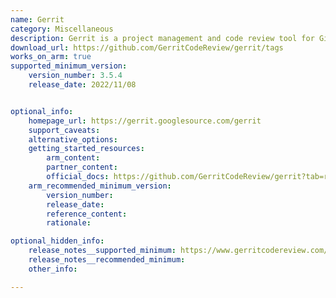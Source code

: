 ```yaml
---
name: Gerrit
category: Miscellaneous
description: Gerrit is a project management and code review tool for Git projects.
download_url: https://github.com/GerritCodeReview/gerrit/tags
works_on_arm: true
supported_minimum_version:
    version_number: 3.5.4
    release_date: 2022/11/08


optional_info:
    homepage_url: https://gerrit.googlesource.com/gerrit
    support_caveats:
    alternative_options:
    getting_started_resources:
        arm_content:
        partner_content:
        official_docs: https://github.com/GerritCodeReview/gerrit?tab=readme-ov-file#build
    arm_recommended_minimum_version:
        version_number:
        release_date:
        reference_content:
        rationale:

optional_hidden_info:
    release_notes__supported_minimum: https://www.gerritcodereview.com/3.5.html#354
    release_notes__recommended_minimum:
    other_info:

---
```

